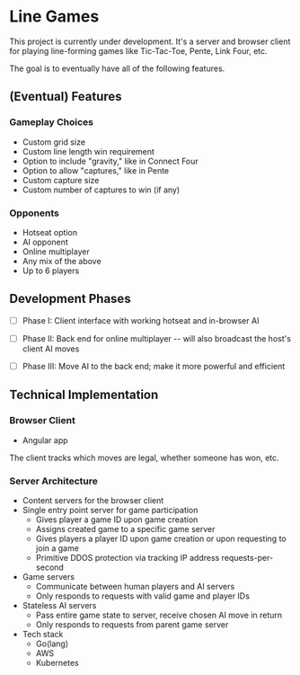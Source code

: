 # Line Games

This project is currently under development. It's a server and browser client for playing line-forming games like Tic-Tac-Toe, Pente, Link Four, etc.

The goal is to eventually have all of the following features.

## (Eventual) Features

### Gameplay Choices

 - Custom grid size
 - Custom line length win requirement
 - Option to include "gravity," like in Connect Four
 - Option to allow "captures," like in Pente
 - Custom capture size
 - Custom number of captures to win (if any)

### Opponents

 - Hotseat option
 - AI opponent
 - Online multiplayer
 - Any mix of the above
 - Up to 6 players

## Development Phases

 - [ ] Phase I: Client interface with working hotseat and in-browser AI
 - [ ] Phase II: Back end for online multiplayer -- will also broadcast the host's client AI moves
 - [ ] Phase III: Move AI to the back end; make it more powerful and efficient


## Technical Implementation

### Browser Client

 - Angular app

The client tracks which moves are legal, whether someone has won, etc.

### Server Architecture

 - Content servers for the browser client
 - Single entry point server for game participation
    - Gives player a game ID upon game creation
    - Assigns created game to a specific game server
    - Gives players a player ID upon game creation or upon requesting to join a game
    - Primitive DDOS protection via tracking IP address requests-per-second
 - Game servers
    - Communicate between human players and AI servers
    - Only responds to requests with valid game and player IDs
 - Stateless AI servers
    - Pass entire game state to server, receive chosen AI move in return
    - Only responds to requests from parent game server
 - Tech stack
    - Go(lang)
    - AWS
    - Kubernetes
